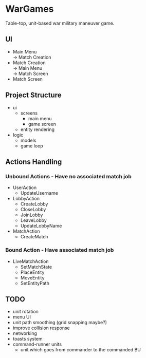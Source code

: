 # WarGames

Table-top, unit-based war military maneuver game.

## UI
- Main Menu <br/>
  -> Match Creation
- Match Creation <br/>
  -> Main Menu <br/>
  -> Match Screen
- Match Screen

## Project Structure
- ui
  - screens
    - main menu 
    - game screen
  - entity rendering 
- logic
  - models
  - game loop

## Actions Handling

### Unbound Actions - Have no associated match job
- UserAction
  - UpdateUsername
- LobbyAction
  - CreateLobby
  - CloseLobby
  - JoinLobby
  - LeaveLobby
  - UpdateLobbyName
- MatchAction
  - CreateMatch

### Bound Action - Have associated match job
- LiveMatchAction
  - SetMatchState
  - PlaceEntity
  - MoveEntity
  - SetEntityPath

## TODO
- unit rotation
- menu UI
- unit path smoothing (grid snapping maybe?)
- improve collision response
- networking
- toasts system
- command-runner units
  - unit which goes from commander to the commanded BU
